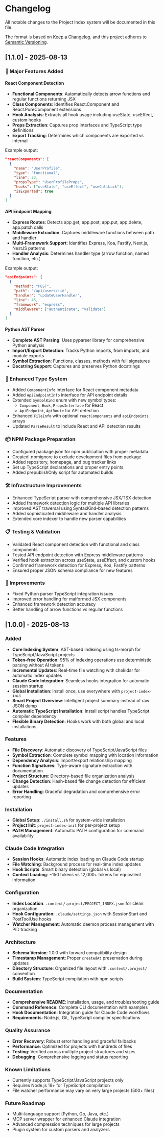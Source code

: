 # Changelog

All notable changes to the Project Index system will be documented in this file.

The format is based on [Keep a Changelog](https://keepachangelog.com/en/1.0.0/),
and this project adheres to [Semantic Versioning](https://semver.org/spec/v2.0.0.html).

## [1.1.0] - 2025-08-13

### 🎉 Major Features Added

#### React Component Detection
- **Functional Components**: Automatically detects arrow functions and regular functions returning JSX
- **Class Components**: Identifies React.Component and React.PureComponent extensions  
- **Hook Analysis**: Extracts all hook usage including useState, useEffect, custom hooks
- **Props Extraction**: Captures prop interfaces and TypeScript type definitions
- **Export Tracking**: Determines which components are exported vs internal

Example output:
```json
"reactComponents": [
  {
    "name": "UserProfile",
    "type": "functional", 
    "line": 23,
    "propsType": "UserProfileProps",
    "hooks": ["useState", "useEffect", "useCallback"],
    "isExported": true
  }
]
```

#### API Endpoint Mapping
- **Express Routes**: Detects app.get, app.post, app.put, app.delete, app.patch calls
- **Middleware Extraction**: Captures middleware functions between path and handler
- **Multi-Framework Support**: Identifies Express, Koa, Fastify, Next.js, NestJS patterns
- **Handler Analysis**: Determines handler type (arrow function, named function, etc.)

Example output:
```json
"apiEndpoints": [
  {
    "method": "POST", 
    "path": "/api/users/:id",
    "handler": "updateUserHandler",
    "line": 45,
    "framework": "express",
    "middleware": ["authenticate", "validate"]
  }
]
```

#### Python AST Parser
- **Complete AST Parsing**: Uses pyparser library for comprehensive Python analysis
- **Import/Export Detection**: Tracks Python imports, from imports, and module exports
- **Symbol Extraction**: Functions, classes, methods with full signatures
- **Docstring Support**: Captures and preserves Python docstrings

### 🔧 Enhanced Type System
- Added `ComponentInfo` interface for React component metadata
- Added `ApiEndpointInfo` interface for API endpoint details
- Extended `SymbolKind` enum with new symbol types:
  - `Component`, `Hook`, `PropsInterface` for React
  - `ApiEndpoint`, `ApiRoute` for API detection
- Enhanced `FileInfo` with optional `reactComponents` and `apiEndpoints` arrays
- Updated `ParseResult` to include React and API detection results

### 📦 NPM Package Preparation  
- Configured package.json for npm publication with proper metadata
- Created .npmignore to exclude development files from package
- Added repository, homepage, and bug tracker links
- Set up TypeScript declarations and proper entry points
- Added prepublishOnly script for automated builds

### 🛠️ Infrastructure Improvements
- Enhanced TypeScript parser with comprehensive JSX/TSX detection
- Added framework detection logic for multiple API libraries
- Improved AST traversal using SyntaxKind-based detection patterns
- Added sophisticated middleware and handler analysis
- Extended core indexer to handle new parser capabilities

### 📋 Testing & Validation
- Validated React component detection with functional and class components
- Tested API endpoint detection with Express middleware patterns  
- Verified hook extraction across useState, useEffect, and custom hooks
- Confirmed framework detection for Express, Koa, Fastify patterns
- Ensured proper JSON schema compliance for new features

### 🐛 Improvements
- Fixed Python parser TypeScript integration issues
- Improved error handling for malformed JSX components
- Enhanced framework detection accuracy
- Better handling of arrow functions vs regular functions

## [1.0.0] - 2025-08-13

### Added
- **Core Indexing System**: AST-based indexing using ts-morph for TypeScript/JavaScript projects
- **Token-free Operation**: 95% of indexing operations use deterministic parsing without AI tokens
- **Incremental Updates**: Real-time file watching with chokidar for automatic index updates
- **Claude Code Integration**: Seamless hooks integration for automatic session startup
- **Global Installation**: Install once, use everywhere with `project-index-init`
- **Smart Project Overview**: Intelligent project summary instead of raw JSON dump
- **Automatic TypeScript Installation**: Install script handles TypeScript compiler dependency
- **Flexible Binary Detection**: Hooks work with both global and local installations

### Features
- **File Discovery**: Automatic discovery of TypeScript/JavaScript files
- **Symbol Extraction**: Complete symbol mapping with location information
- **Dependency Analysis**: Import/export relationship mapping
- **Function Signatures**: Type-aware signature extraction with documentation
- **Project Structure**: Directory-based file organization analysis
- **Change Detection**: Hash-based file change detection for efficient updates
- **Error Handling**: Graceful degradation and comprehensive error reporting

### Installation
- **Global Setup**: `./install.sh` for system-wide installation
- **Project Init**: `project-index-init` for per-project setup
- **PATH Management**: Automatic PATH configuration for command availability

### Claude Code Integration
- **Session Hooks**: Automatic index loading on Claude Code startup
- **File Watching**: Background process for real-time index updates
- **Hook Scripts**: Smart binary detection (global vs local)
- **Context Loading**: ~150 tokens vs 12,000+ tokens for equivalent information

### Configuration
- **Index Location**: `.context/.project/PROJECT_INDEX.json` for clean organization
- **Hook Configuration**: `.claude/settings.json` with SessionStart and PostToolUse hooks
- **Watcher Management**: Automatic daemon process management with PID tracking

### Architecture
- **Schema Version**: 1.0.0 with forward compatibility design
- **Timestamp Management**: Proper `createdAt` preservation during updates
- **Directory Structure**: Organized file layout with `.context/.project/` convention
- **Build System**: TypeScript compilation with npm scripts

### Documentation
- **Comprehensive README**: Installation, usage, and troubleshooting guide
- **Command Reference**: Complete CLI documentation with examples
- **Hook Documentation**: Integration guide for Claude Code workflows
- **Requirements**: Node.js, Git, TypeScript compiler specifications

### Quality Assurance
- **Error Recovery**: Robust error handling and graceful fallbacks
- **Performance**: Optimized for projects with hundreds of files
- **Testing**: Verified across multiple project structures and sizes
- **Debugging**: Comprehensive logging and status reporting

### Known Limitations
- Currently supports TypeScript/JavaScript projects only
- Requires Node.js 16+ for TypeScript compilation
- File watcher performance may vary on very large projects (500+ files)

### Future Roadmap
- Multi-language support (Python, Go, Java, etc.)
- MCP server wrapper for enhanced Claude integration
- Advanced compression techniques for large projects
- Plugin system for custom parsers and analyzers